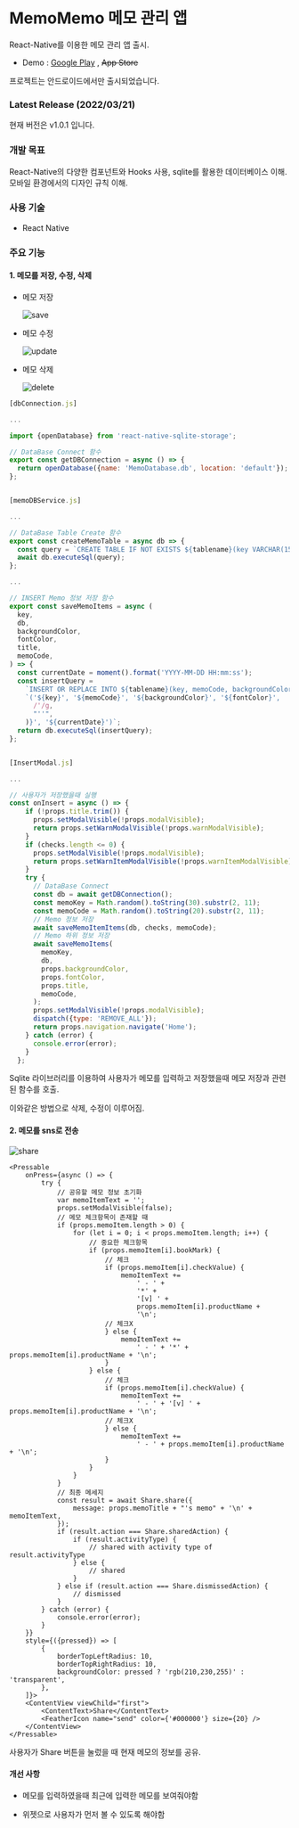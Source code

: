 # MemoMemo 메모 관리 앱

React-Native를 이용한 메모 관리 앱 출시.



- Demo : [Google Play](https://play.google.com/store/apps/details?id=com.memomemo) , ~~App Store~~ 

프로젝트는 안드로이드에서만 출시되었습니다. 



### Latest Release (2022/03/21)  

현재 버전은 v1.0.1 입니다.



### 개발 목표

React-Native의 다양한 컴포넌트와 Hooks 사용, sqlite를 활용한 데이터베이스 이해. 모바일 환경에서의 디자인 규칙 이해.



### 사용 기술

- React Native

  

### 주요 기능

#### 1. 메모를 저장, 수정, 삭제



- 메모 저장

  

  ![save](C:\Users\gml78\Downloads\save.gif)

  

- 메모 수정

  

  ![update](C:\Users\gml78\Downloads\update.gif)

  

- 메모 삭제

  ![delete](C:\Users\gml78\Downloads\delete.gif)



```javascript
[dbConnection.js]

...

import {openDatabase} from 'react-native-sqlite-storage';

// DataBase Connect 함수
export const getDBConnection = async () => {
  return openDatabase({name: 'MemoDatabase.db', location: 'default'});
};


[memoDBService.js]

...

// DataBase Table Create 함수
export const createMemoTable = async db => {
  const query = `CREATE TABLE IF NOT EXISTS ${tablename}(key VARCHAR(150) PRIMARY KEY, memoCode VARCHAR(150), backgroundColor VARCHAR(10), fontColor VARCHAR(10), title VARCAHR(150), createDate VARCAHR(150));`;
  await db.executeSql(query);
};

...

// INSERT Memo 정보 저장 함수
export const saveMemoItems = async (
  key,
  db,
  backgroundColor,
  fontColor,
  title,
  memoCode,
) => {
  const currentDate = moment().format('YYYY-MM-DD HH:mm:ss');
  const insertQuery =
    `INSERT OR REPLACE INTO ${tablename}(key, memoCode, backgroundColor, fontColor, title, createDate) values` +
    `('${key}', '${memoCode}', '${backgroundColor}', '${fontColor}',  '${title.replace(
      /'/g,
      "''",
    )}', '${currentDate}')`;
  return db.executeSql(insertQuery);
};


[InsertModal.js]

...

// 사용자가 저장했을때 실행
const onInsert = async () => {
    if (!props.title.trim()) {
      props.setModalVisible(!props.modalVisible);
      return props.setWarnModalVisible(!props.warnModalVisible);
    }
    if (checks.length <= 0) {
      props.setModalVisible(!props.modalVisible);
      return props.setWarnItemModalVisible(!props.warnItemModalVisible);
    }
    try {
      // DataBase Connect
      const db = await getDBConnection();
      const memoKey = Math.random().toString(30).substr(2, 11);
      const memoCode = Math.random().toString(20).substr(2, 11);
      // Memo 정보 저장
      await saveMemoItemItems(db, checks, memoCode);
      // Memo 하위 정보 저장
      await saveMemoItems(
        memoKey,
        db,
        props.backgroundColor,
        props.fontColor,
        props.title,
        memoCode,
      );
      props.setModalVisible(!props.modalVisible);
      dispatch({type: 'REMOVE_ALL'});
      return props.navigation.navigate('Home');
    } catch (error) {
      console.error(error);
    }
  };
```



Sqlite 라이브러리를 이용하여 사용자가 메모를 입력하고 저장했을때 메모 저장과 관련된 함수를 호출. 

이와같은 방법으로 삭제, 수정이 이루어짐.



#### 2. 메모를 sns로 전송



![share](C:\Users\gml78\Downloads\share.gif)



```react
<Pressable
    onPress={async () => {
        try {
            // 공유할 메모 정보 초기화
            var memoItemText = '';
            props.setModalVisible(false);
            // 메모 체크항목이 존재할 때
            if (props.memoItem.length > 0) {
                for (let i = 0; i < props.memoItem.length; i++) {
                    // 중요한 체크항목
                    if (props.memoItem[i].bookMark) {
                        // 체크
                        if (props.memoItem[i].checkValue) {
                            memoItemText +=
                                ' - ' +
                                '*' +
                                '[v] ' +
                                props.memoItem[i].productName +
                                '\n';
                        // 체크X
                        } else {
                            memoItemText +=
                                ' - ' + '*' + props.memoItem[i].productName + '\n';
                        }
                    } else {
                        // 체크
                        if (props.memoItem[i].checkValue) {
                            memoItemText +=
                                ' - ' + '[v] ' + props.memoItem[i].productName + '\n';
                        // 체크X
                        } else {
                            memoItemText +=
                                ' - ' + props.memoItem[i].productName + '\n';
                        }
                    }
                }
            }
            // 최종 메세지
            const result = await Share.share({
                message: props.memoTitle + "'s memo" + '\n' + memoItemText,
            });
            if (result.action === Share.sharedAction) {
                if (result.activityType) {
                    // shared with activity type of result.activityType
                } else {
                    // shared
                }
            } else if (result.action === Share.dismissedAction) {
                // dismissed
            }
        } catch (error) {
            console.error(error);
        }
    }}
    style={({pressed}) => [
        {
            borderTopLeftRadius: 10,
            borderTopRightRadius: 10,
            backgroundColor: pressed ? 'rgb(210,230,255)' : 'transparent',
        },
    ]}>
    <ContentView viewChild="first">
        <ContentText>Share</ContentText>
        <FeatherIcon name="send" color={'#000000'} size={20} />
    </ContentView>
</Pressable>
```

사용자가 Share 버튼을 눌렀을 때 현재 메모의 정보를 공유.





#### 개선 사항

-   메모를 입력하였을때 최근에 입력한 메모를 보여줘야함
    
-   위젯으로 사용자가 먼저 볼 수 있도록 해야함
